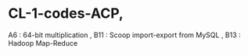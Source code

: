 # CL-1-codes-ACP,
A6 : 64-bit multiplication ,
B11 : Scoop import-export from MySQL ,
B13 : Hadoop Map-Reduce
